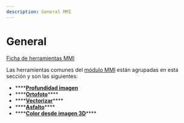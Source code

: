 ```yaml
---
description: General MMI
---
```


# General

[Ficha de herramientas MMI](../../fichas-de-herramientas/ficha-de-herramientas-mmi.md)

Las herramientas comunes del [módulo MMI](../) están agrupadas en esta sección y son las siguientes:

* \*\*\*\*[**Profundidad imagen**](profundidad-de-imagen.md)
* \*\*\*\*[**Ortofoto**](ortofoto-de-imagen-360.md)\*\*\*\*
* \*\*\*\*[**Vectorizar**](vectorizar-imagen-360.md)\*\*\*\*
* \*\*\*\*[**Asfalto**](calcular-asfalto-desde-imagen-360.md)\*\*\*\*
* \*\*\*\*[**Color desde imagen 3D**](color-desde-imagen-360.md)\*\*\*\*

